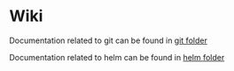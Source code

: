 # Wiki

Documentation related to git can be found in [git folder](./git/index.md)

Documentation related to helm can be found in [helm folder](./helm/index.md)
